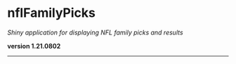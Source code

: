 # nflFamilyPicks

*Shiny application for displaying NFL family picks and results*

**version 1.21.0802**

----------
